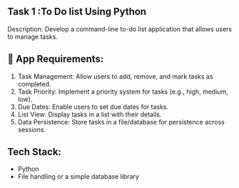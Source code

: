 ## Task 1 :To Do list Using Python

Description: Develop a command-line to-do list application that allows users to manage tasks.

## 🎯 App Requirements:

1. Task Management: Allow users to add, remove, and mark tasks as completed.
2. Task Priority: Implement a priority system for tasks (e.g., high, medium, low).
3. Due Dates: Enable users to set due dates for tasks.
4. List View: Display tasks in a list with their details.
5. Data Persistence: Store tasks in a file/database for persistence across sessions.

## Tech Stack:

* Python
* File handling or a simple database library
